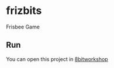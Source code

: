 # frizbits
Frisbee Game

## Run 
You can open this project in [8bitworkshop][1]

[1]:http://8bitworkshop.com/redir.html?platform=nes&githubURL=https://github.com/steveschnepp/frizbits&file=frizbits.c&
